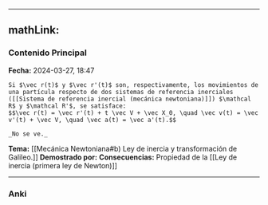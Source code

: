 
---
mathLink:
---
### Contenido Principal

**Fecha:** 2024-03-27, 18:47

```ad-theorem
Si $\vec r(t)$ y $\vec r'(t)$ son, respectivamente, los movimientos de una partícula respecto de dos sistemas de referencia inerciales ([[Sistema de referencia inercial (mecánica newtoniana)]]) $\mathcal R$ y $\mathcal R'$, se satisface:
$$\vec r(t) = \vec r'(t) + t \vec V + \vec X_0, \quad \vec v(t) = \vec v'(t) + \vec V, \quad \vec a(t) = \vec a'(t).$$
```


```ad-proof
_No se ve._
```


**Tema:** [[Mecánica Newtoniana#b) Ley de inercia y transformación de Galileo.]]
**Demostrado por:**
**Consecuencias:** Propiedad de la [[Ley de inercia (primera ley de Newton)]]

---
### Anki
